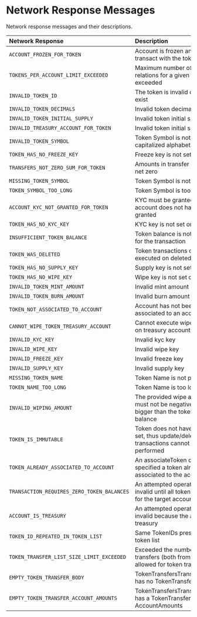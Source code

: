 # Network Response Messages

Network response messages and their descriptions.

| Network Response | Description |
| :--- | :--- |
| `ACCOUNT_FROZEN_FOR_TOKEN` | Account is frozen and cannot transact with the token |
| `TOKENS_PER_ACCOUNT_LIMIT_EXCEEDED` | Maximum number of token relations for a given account is exceeded |
| `INVALID_TOKEN_ID` | The token is invalid or does not exist |
| `INVALID_TOKEN_DECIMALS` | Invalid token decimals |
| `INVALID_TOKEN_INITIAL_SUPPLY` | Invalid token initial supply |
| `INVALID_TREASURY_ACCOUNT_FOR_TOKEN` | Invalid token initial supply |
| `INVALID_TOKEN_SYMBOL` | Token Symbol is not UTF-8 capitalized alphabetical string |
| `TOKEN_HAS_NO_FREEZE_KEY` | Freeze key is not set on token |
| `TRANSFERS_NOT_ZERO_SUM_FOR_TOKEN` | Amounts in transfer list are not net zero |
| `MISSING_TOKEN_SYMBOL` | Token Symbol is not provided |
| `TOKEN_SYMBOL_TOO_LONG` | Token Symbol is too long |
| `ACCOUNT_KYC_NOT_GRANTED_FOR_TOKEN` | KYC must be granted and account does not have KYC granted |
| `TOKEN_HAS_NO_KYC_KEY` | KYC key is not set on token |
| `INSUFFICIENT_TOKEN_BALANCE` | Token balance is not sufficient for the transaction |
| `TOKEN_WAS_DELETED` | Token transactions cannot be executed on deleted token |
| `TOKEN_HAS_NO_SUPPLY_KEY` | Supply key is not set on token |
| `TOKEN_HAS_NO_WIPE_KEY` | Wipe key is not set on token |
| `INVALID_TOKEN_MINT_AMOUNT` | Invalid mint amount |
| `INVALID_TOKEN_BURN_AMOUNT` | Invalid burn amount |
| `TOKEN_NOT_ASSOCIATED_TO_ACCOUNT` | Account has not been associated to an account |
| `CANNOT_WIPE_TOKEN_TREASURY_ACCOUNT` | Cannot execute wipe operation on treasury account |
| `INVALID_KYC_KEY` | Invalid kyc key |
| `INVALID_WIPE_KEY` | Invalid wipe key |
| `INVALID_FREEZE_KEY` | Invalid freeze key |
| `INVALID_SUPPLY_KEY` | Invalid supply key |
| `MISSING_TOKEN_NAME` | Token Name is not provided |
| `TOKEN_NAME_TOO_LONG` | Token Name is too long |
| `INVALID_WIPING_AMOUNT` | The provided wipe amount must not be negative, zero or bigger than the token holder balance |
| `TOKEN_IS_IMMUTABLE` | Token does not have Admin key set, thus update/delete transactions cannot be performed |
| `TOKEN_ALREADY_ASSOCIATED_TO_ACCOUNT` | An associateToken operation specified a token already associated to the account |
| `TRANSACTION_REQUIRES_ZERO_TOKEN_BALANCES` | An attempted operation is invalid until all token balances for the target account are zero |
| `ACCOUNT_IS_TREASURY` | An attempted operation is invalid because the account is a treasury |
| `TOKEN_ID_REPEATED_IN_TOKEN_LIST` | Same TokenIDs present in the token list |
| `TOKEN_TRANSFER_LIST_SIZE_LIMIT_EXCEEDED` | Exceeded the number of token transfers \(both from and to\) allowed for token transfer list |
| `EMPTY_TOKEN_TRANSFER_BODY` | TokenTransfersTransactionBody has no TokenTransferList |
| `EMPTY_TOKEN_TRANSFER_ACCOUNT_AMOUNTS` | TokenTransfersTransactionBody has a TokenTransferList with no AccountAmounts |

